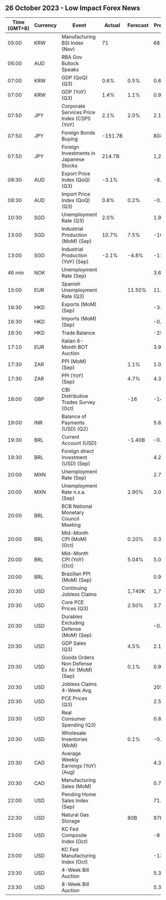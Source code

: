 ## 26 October 2023 - Low Impact Forex News

| Time (GMT+8) | Currency | Event | Actual | Forecast | Previous |
|------|----------|-------|--------|----------|----------|
| 05:00 | KRW | Manufacturing BSI Index (Nov) | 71 |  | 68 |
| 06:00 | AUD | RBA Gov Bullock Speaks |  |  |  |
| 07:00 | KRW | GDP (QoQ) (Q3) | 0.6% | 0.5% | 0.6% |
| 07:00 | KRW | GDP (YoY) (Q3) | 1.4% | 1.1% | 0.9% |
| 07:50 | JPY | Corporate Services Price Index (CSPI) (YoY) | 2.1% | 2.0% | 2.1% |
| 07:50 | JPY | Foreign Bonds Buying | -151.7B |  | 808.1B |
| 07:50 | JPY | Foreign Investments in Japanese Stocks | 214.7B |  | 1,263.9B |
| 08:30 | AUD | Export Price Index (QoQ) (Q3) | -3.1% |  | -8.5% |
| 08:30 | AUD | Import Price Index (QoQ) (Q3) | 0.8% | 0.2% | -0.8% |
| 10:30 | SGD | Unemployment Rate (Q3) | 2.0% |  | 1.9% |
| 13:00 | SGD | Industrial Production (MoM) (Sep) | 10.7% | 7.5% | -10.8% |
| 13:00 | SGD | Industrial Production (YoY) (Sep) | -2.1% | -4.8% | -11.6% |
| 46 min | NOK | Unemployment Rate (Sep) |  |  | 3.6% |
| 15:00 | EUR | Spanish Unemployment Rate (Q3) |  | 11.50% | 11.60% |
| 16:30 | HKD | Exports (MoM) (Sep) |  |  | -3.7% |
| 16:30 | HKD | Imports (MoM) (Sep) |  |  | -0.3% |
| 16:30 | HKD | Trade Balance |  |  | -25.6B |
| 17:10 | EUR | Italian 6-Month BOT Auction |  |  | 3.997% |
| 17:30 | ZAR | PPI (MoM) (Sep) |  | 1.1% | 1.0% |
| 17:30 | ZAR | PPI (YoY) (Sep) |  | 4.7% | 4.3% |
| 18:00 | GBP | CBI Distributive Trades Survey (Oct) |  | -16 | -14 |
| 19:00 | INR | Balance of Payments (USD) (Q2) |  |  | 5.600B |
| 19:30 | BRL | Current Account (USD) |  | -1.40B | -0.78B |
| 19:30 | BRL | Foreign direct investment (USD) (Sep) |  |  | 4.27B |
| 20:00 | MXN | Unemployment Rate (Sep) |  |  | 2.70% |
| 20:00 | MXN | Unemployment Rate n.s.a. (Sep) |  | 2.90% | 3.00% |
| 20:00 | BRL | BCB National Monetary Council Meeting |  |  |  |
| 20:00 | BRL | Mid-Month CPI (MoM) (Oct) |  | 0.20% | 0.35% |
| 20:00 | BRL | Mid-Month CPI (YoY) (Oct) |  | 5.04% | 5.00% |
| 20:00 | BRL | Brazilian PPI (MoM) (Sep) |  |  | 0.92% |
| 20:30 | USD | Continuing Jobless Claims |  | 1,740K | 1,734K |
| 20:30 | USD | Core PCE Prices (Q3) |  | 2.50% | 3.70% |
| 20:30 | USD | Durables Excluding Defense (MoM) (Sep) |  |  | -0.7% |
| 20:30 | USD | GDP Sales (Q3) |  | 4.5% | 2.1% |
| 20:30 | USD | Goods Orders Non Defense Ex Air (MoM) (Sep) |  | 0.1% | 0.9% |
| 20:30 | USD | Jobless Claims 4-Week Avg. |  |  | 205.75K |
| 20:30 | USD | PCE Prices (Q3) |  |  | 2.5% |
| 20:30 | USD | Real Consumer Spending (Q3) |  |  | 0.8% |
| 20:30 | USD | Wholesale Inventories (MoM) |  | 0.1% | -0.1% |
| 20:30 | CAD | Average Weekly Earnings (YoY) (Aug) |  |  | 4.3 |
| 20:30 | CAD | Manufacturing Sales (MoM) |  |  | 0.7% |
| 22:00 | USD | Pending Home Sales Index (Sep) |  |  | 71.8 |
| 22:30 | USD | Natural Gas Storage |  | 80B | 97B |
| 23:00 | USD | KC Fed Composite Index (Oct) |  |  | -8 |
| 23:00 | USD | KC Fed Manufacturing Index (Oct) |  |  | -13 |
| 23:30 | USD | 4-Week Bill Auction |  |  | 5.305% |
| 23:30 | USD | 8-Week Bill Auction |  |  | 5.325% |
